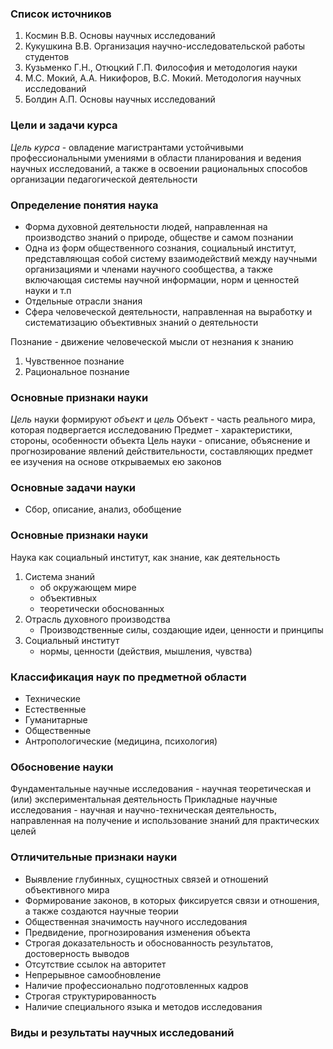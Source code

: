 ### Список источников

1. Космин В.В. Основы научных исследований
2. Кукушкина В.В. Организация научно-исследовательской работы студентов
3. Кузьменко Г.Н., Отюцкий Г.П. Философия и методология науки
4. М.С. Мокий, А.А. Никифоров, В.С. Мокий. Методология научных исследований
5. Болдин А.П. Основы научных исследований

### Цели и задачи курса
*Цель курса* - овладение магистрантами устойчивыми профессиональными умениями в области планирования и ведения научных исследований, а также в освоении рациональных способов организации педагогической деятельности 

### Определение понятия наука
- Форма духовной деятельности людей, направленная на производство знаний о природе, обществе и самом познании 
- Одна из форм общественного сознания, социальный институт, представляющая собой систему взаимодействий между научными организациями и членами научного сообщества, а также включающая системы научной информации, норм и ценностей науки и т.п
- Отдельные отрасли знания
- Сфера человеческой деятельности, направленная на выработку и систематизацию объективных знаний о деятельности 

Познание - движение человеческой мысли от незнания к знанию
1. Чувственное познание
2. Рациональное познание 

### Основные признаки науки
*Цель* науки формируют *объект* и *цель*
Объект - часть реального мира, которая подвергается исследованию
Предмет - характеристики, стороны, особенности объекта
Цель науки - описание, объяснение и прогнозирование явлений действительности, составляющих предмет ее изучения на основе открываемых ею законов

### Основные задачи науки
- Сбор, описание, анализ, обобщение

### Основные признаки науки
Наука как социальный институт, как знание, как деятельность

1. Система знаний
	- об окружающем мире
	- объективных
	- теоретически обоснованных
1. Отрасль духовного производства
	- Производственные силы, создающие идеи, ценности и принципы
2. Социальный институт
	- нормы, ценности (действия, мышления, чувства)

### Классификация наук по предметной области
- Технические
- Естественные 
- Гуманитарные
- Общественные 
- Антропологические (медицина, психология)

### Обосновение науки
Фундаментальные научные исследования - научная теоретическая и (или) экспериментальная деятельность
Прикладные научные исследования - научная и научно-техническая деятельность, направленная на получение и использование знаний для практических целей

### Отличительные признаки науки
- Выявление глубинных, сущностных связей и отношений объективного мира
- Формирование законов, в которых фиксируется связи и отношения, а также создаются научные теории
- Общественная значимость научного исследования
- Предвидение, прогнозирования изменения объекта
- Строгая доказательность и обоснованность результатов, достоверность выводов
- Отсутствие ссылок на авторитет
- Непрерывное самообновление
- Наличие профессионально подготовленных кадров
- Строгая структурированность 
- Наличие специального языка и методов исследования

### Виды и результаты научных исследований

